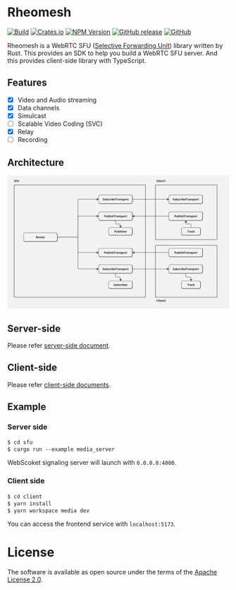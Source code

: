 # Rheomesh
[![Build](https://github.com/h3poteto/rheomesh/actions/workflows/build.yml/badge.svg)](https://github.com/h3poteto/rheomesh/actions/workflows/build.yml)
[![Crates.io](https://img.shields.io/crates/v/rheomesh)](https://crates.io/crates/rheomesh)
[![NPM Version](https://img.shields.io/npm/v/rheomesh.svg)](https://www.npmjs.com/package/rheomesh)
[![GitHub release](https://img.shields.io/github/release/h3poteto/rheomesh.svg)](https://github.com/h3poteto/rheomesh/releases)
[![GitHub](https://img.shields.io/github/license/h3poteto/rheomesh)](LICENSE)

Rheomesh is a WebRTC SFU ([Selective Forwarding Unit](https://bloggeek.me/webrtcglossary/sfu/)) library written by Rust. This provides an SDK to help you build a WebRTC SFU server. And this provides client-side library with TypeScript.

## Features
- [x] Video and Audio streaming
- [x] Data channels
- [x] Simulcast
- [ ] Scalable Video Coding (SVC)
- [x] Relay
- [ ] Recording

## Architecture
![overview](./rheomesh.jpg)

## Server-side
Please refer [server-side document](sfu).

## Client-side
Please refer [client-side documents](client).

## Example
### Server side
```
$ cd sfu
$ cargo run --example media_server
```

WebScoket signaling server will launch with `0.0.0.0:4000`.

### Client side
```
$ cd client
$ yarn install
$ yarn workspace media dev
```

You can access the frontend service with `localhost:5173`.

# License
The software is available as open source under the terms of the [Apache License 2.0](https://www.apache.org/licenses/LICENSE-2.0).
